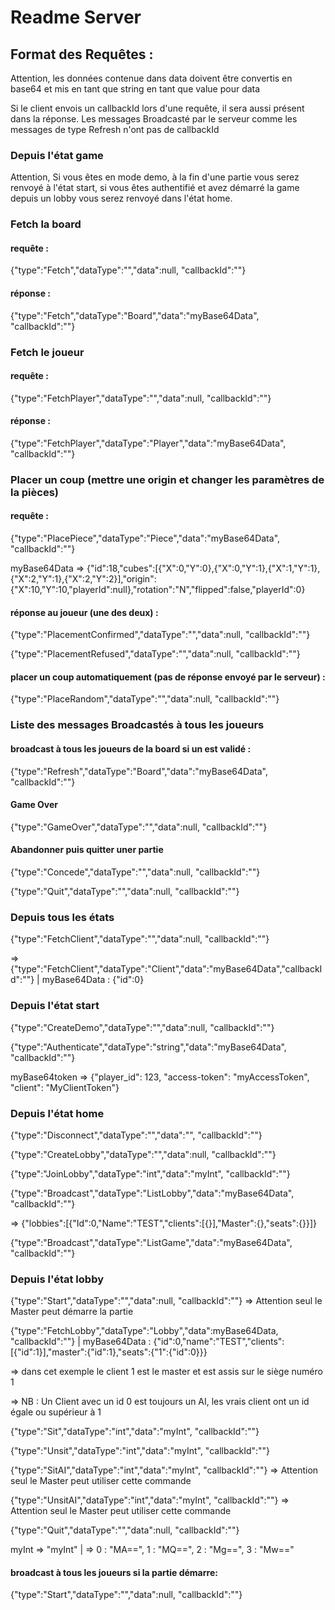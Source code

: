 # Readme Server
## Format des Requêtes :
Attention, les données contenue dans data doivent être convertis en base64 et mis en tant que string en tant que value pour data

Si le client envois un callbackId lors d'une requête, il sera aussi présent dans la réponse. Les messages Broadcasté par le serveur comme les messages de type Refresh n'ont pas de callbackId

### Depuis l'état game

Attention, Si vous êtes en mode demo, à la fin d'une partie vous serez renvoyé à l'état start, si vous êtes authentifié et avez démarré la game depuis un lobby vous serez renvoyé dans l'état home.
### Fetch la board
#### requête :
{"type":"Fetch","dataType":"","data":null, "callbackId":""}
#### réponse :
{"type":"Fetch","dataType":"Board","data":"myBase64Data", "callbackId":""}
### Fetch le joueur
#### requête :
{"type":"FetchPlayer","dataType":"","data":null, "callbackId":""}
#### réponse :
{"type":"FetchPlayer","dataType":"Player","data":"myBase64Data", "callbackId":""}
### Placer un coup (mettre une origin et changer les paramètres de la pièces)
#### requête :
{"type":"PlacePiece","dataType":"Piece","data":"myBase64Data", "callbackId":""}

myBase64Data => {"id":18,"cubes":[{"X":0,"Y":0},{"X":0,"Y":1},{"X":1,"Y":1},{"X":2,"Y":1},{"X":2,"Y":2}],"origin":{"X":10,"Y":10,"playerId":null},"rotation":"N","flipped":false,"playerId":0}
#### réponse au joueur (une des deux) :
{"type":"PlacementConfirmed","dataType":"","data":null, "callbackId":""}

{"type":"PlacementRefused","dataType":"","data":null, "callbackId":""}

#### placer un coup automatiquement (pas de réponse envoyé par le serveur) :
{"type":"PlaceRandom","dataType":"","data":null, "callbackId":""}
### Liste des messages Broadcastés à tous les joueurs
#### broadcast à tous les joueurs de la board si un est validé :
{"type":"Refresh","dataType":"Board","data":"myBase64Data", "callbackId":""}
#### Game Over
{"type":"GameOver","dataType":"","data":null, "callbackId":""}

#### Abandonner puis quitter uner partie
{"type":"Concede","dataType":"","data":null, "callbackId":""}

{"type":"Quit","dataType":"","data":null, "callbackId":""}


### Depuis tous les états
{"type":"FetchClient","dataType":"","data":null, "callbackId":""}

=> {"type":"FetchClient","dataType":"Client","data":"myBase64Data","callbackId":""} | myBase64Data : {"id":0}

### Depuis l'état start
{"type":"CreateDemo","dataType":"","data":null, "callbackId":""}

{"type":"Authenticate","dataType":"string","data":"myBase64Data", "callbackId":""}

myBase64token => {"player_id": 123, "access-token": "myAccessToken", "client": "MyClientToken"}

### Depuis l'état home
{"type":"Disconnect","dataType":"","data":"", "callbackId":""}

{"type":"CreateLobby","dataType":"","data":null, "callbackId":""}

{"type":"JoinLobby","dataType":"int","data":"myInt", "callbackId":""}

{"type":"Broadcast","dataType":"ListLobby","data":"myBase64Data", "callbackId":""}

=> {"lobbies":[{"Id":0,"Name":"TEST","clients":[{}],"Master":{},"seats":{}}]}

{"type":"Broadcast","dataType":"ListGame","data":"myBase64Data", "callbackId":""}

### Depuis l'état lobby
{"type":"Start","dataType":"","data":null, "callbackId":""}  => Attention seul le Master peut démarre la partie

{"type":"FetchLobby","dataType":"Lobby","data":myBase64Data, "callbackId":""} | myBase64Data : {"id":0,"name":"TEST","clients":[{"id":1}],"master":{"id":1},"seats":{"1":{"id":0}}}

=> dans cet exemple le client 1 est le master et est assis sur le siège numéro 1

=> NB : Un Client avec un id 0 est toujours un AI, les vrais client ont un id égale ou supérieur à 1

{"type":"Sit","dataType":"int","data":"myInt", "callbackId":""}

{"type":"Unsit","dataType":"int","data":"myInt", "callbackId":""}

{"type":"SitAI","dataType":"int","data":"myInt", "callbackId":""} => Attention seul le Master peut utiliser cette commande

{"type":"UnsitAI","dataType":"int","data":"myInt", "callbackId":""} => Attention seul le Master peut utiliser cette commande

{"type":"Quit","dataType":"","data":null, "callbackId":""}

myInt => "myInt" | => 0 : "MA==", 1 : "MQ==", 2 : "Mg==", 3 : "Mw=="

#### broadcast à tous les joueurs si la partie démarre:

{"type":"Start","dataType":"","data":null, "callbackId":""}


